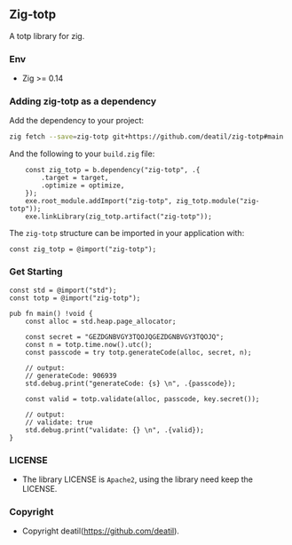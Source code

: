 ## Zig-totp 

A totp library for zig.


### Env

 - Zig >= 0.14


### Adding zig-totp as a dependency

Add the dependency to your project:

```sh
zig fetch --save=zig-totp git+https://github.com/deatil/zig-totp#main
```

And the following to your `build.zig` file:

```zig
    const zig_totp = b.dependency("zig-totp", .{
        .target = target,
        .optimize = optimize,
    });
    exe.root_module.addImport("zig-totp", zig_totp.module("zig-totp"));
    exe.linkLibrary(zig_totp.artifact("zig-totp"));
```

The `zig-totp` structure can be imported in your application with:

```zig
const zig_totp = @import("zig-totp");
```


### Get Starting

~~~zig
const std = @import("std");
const totp = @import("zig-totp");

pub fn main() !void {
    const alloc = std.heap.page_allocator;

    const secret = "GEZDGNBVGY3TQOJQGEZDGNBVGY3TQOJQ";
    const n = totp.time.now().utc();
    const passcode = try totp.generateCode(alloc, secret, n);
    
    // output: 
    // generateCode: 906939
    std.debug.print("generateCode: {s} \n", .{passcode});

    const valid = totp.validate(alloc, passcode, key.secret());
    
    // output: 
    // validate: true
    std.debug.print("validate: {} \n", .{valid});
}
~~~


### LICENSE

*  The library LICENSE is `Apache2`, using the library need keep the LICENSE.


### Copyright

*  Copyright deatil(https://github.com/deatil).
